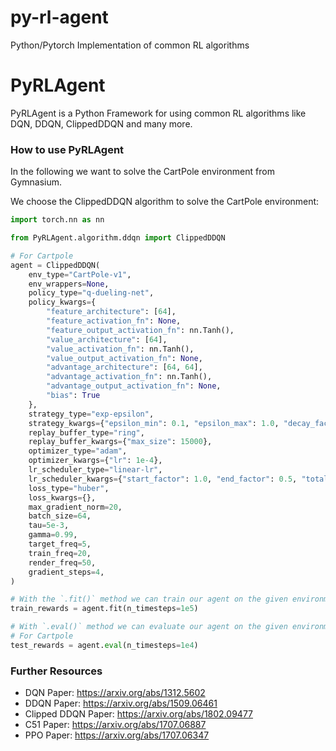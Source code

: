 # py-rl-agent
Python/Pytorch Implementation of common RL algorithms

# PyRLAgent
PyRLAgent is a Python Framework for using common RL algorithms like DQN, DDQN, ClippedDDQN and many more.

### How to use PyRLAgent
In the following we want to solve the CartPole environment from Gymnasium.

We choose the ClippedDDQN algorithm to solve the CartPole environment:

```python
import torch.nn as nn

from PyRLAgent.algorithm.ddqn import ClippedDDQN

# For Cartpole
agent = ClippedDDQN(
    env_type="CartPole-v1",
    env_wrappers=None,
    policy_type="q-dueling-net",
    policy_kwargs={
        "feature_architecture": [64],
        "feature_activation_fn": None,
        "feature_output_activation_fn": nn.Tanh(),
        "value_architecture": [64],
        "value_activation_fn": nn.Tanh(),
        "value_output_activation_fn": None,
        "advantage_architecture": [64, 64],
        "advantage_activation_fn": nn.Tanh(),
        "advantage_output_activation_fn": None,
        "bias": True
    },
    strategy_type="exp-epsilon",
    strategy_kwargs={"epsilon_min": 0.1, "epsilon_max": 1.0, "decay_factor": 0.95},
    replay_buffer_type="ring",
    replay_buffer_kwargs={"max_size": 15000},
    optimizer_type="adam",
    optimizer_kwargs={"lr": 1e-4},
    lr_scheduler_type="linear-lr",
    lr_scheduler_kwargs={"start_factor": 1.0, "end_factor": 0.5, "total_iters": 100000},
    loss_type="huber",
    loss_kwargs={},
    max_gradient_norm=20,
    batch_size=64,
    tau=5e-3,
    gamma=0.99,
    target_freq=5,
    train_freq=20,
    render_freq=50,
    gradient_steps=4,
)

# With the `.fit()` method we can train our agent on the given environment:
train_rewards = agent.fit(n_timesteps=1e5)

# With `.eval()` method we can evaluate our agent on the given environment:
# For Cartpole
test_rewards = agent.eval(n_timesteps=1e4)
```

### Further Resources
- DQN Paper: https://arxiv.org/abs/1312.5602
- DDQN Paper: https://arxiv.org/abs/1509.06461
- Clipped DDQN Paper: https://arxiv.org/abs/1802.09477
- C51 Paper: https://arxiv.org/abs/1707.06887
- PPO Paper: https://arxiv.org/abs/1707.06347
